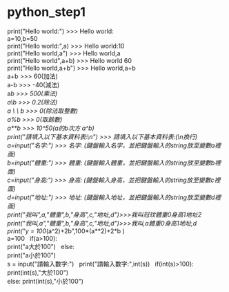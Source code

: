 # python_step1
print("Hello world:") >>> Hello world:  
a=10,b=50  
print("Hello world:",a) >>> Hello world:10  
print("Hello world,a") >>> Hello world,a  
print("Hello world",a+b) >>> Hello world 60  
print("Hello world,a+b") >>> Hello world,a+b  
a+b >>> 60(加法)  
a-b >>> -40(減法)  
a*b >>> 500(乘法)  
a\b >>> 0.2(除法)  
a \ \ b >>> 0(除法取整數)  
a%b >>> 0(取餘數)  
a**b >>> 10^50(a的b次方 a^b)  
print("請填入以下基本資料表:\n") >>> 請填入以下基本資料表:(\n換行)  
a=input("名字:") >>> 名字: (鍵盤輸入名字，並把鍵盤輸入的string放至變數a裡面)  
b=input("體重:") >>> 體重: (鍵盤輸入體重，並把鍵盤輸入的string放至變數b裡面)  
c=input("身高:") >>> 身高: (鍵盤輸入身高，並把鍵盤輸入的string放至變數c裡面)  
d=input("地址:") >>> 地址: (鍵盤輸入地址，並把鍵盤輸入的string放至變數d裡面)  
print("我叫",a,"體重",b,"身高",c,"地址,d")>>>我叫冠玟體重0身高1地址2  
print("我叫,a","體重",b,"身高",c,"地址,d")>>>我叫,a體重0身高1地址,d  
print("y = 100*(a^2)+2b",100*(a**2)+2*b )  
a=100  
if(a>100):  
print("a大於100")   
else:    
print("a小於100")  
s = input("請輸入數字:")   
print("請輸入數字:",int(s))  
if(int(s)>100):  
print(int(s),"大於100")  
else: 
print(int(s),"小於100")  

